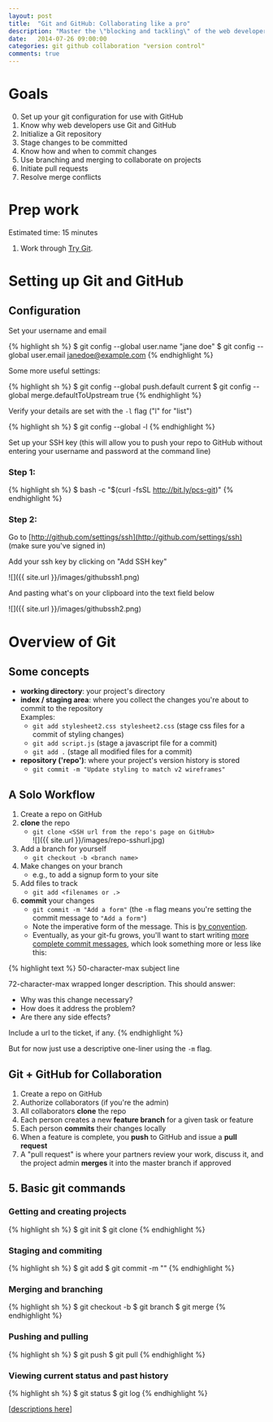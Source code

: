 ```yaml
---
layout: post
title:  "Git and GitHub: Collaborating like a pro"
description: "Master the \"blocking and tackling\" of the web developer's most indispensable, inscrutable tool: Git. Learn how to collaborate with teammates using GitHub."
date:   2014-07-26 09:00:00
categories: git github collaboration "version control"
comments: true
---
```


Goals
=====
0. Set up your git configuration for use with GitHub
1. Know why web developers use Git and GitHub
2. Initialize a Git repository
3. Stage changes to be committed
4. Know how and when to commit changes
5. Use branching and merging to collaborate on projects
6. Initiate pull requests
7. Resolve merge conflicts


Prep work
==========
Estimated time: 15 minutes

1. Work through [Try Git](http://try.github.io).


Setting up Git and GitHub
==========================

Configuration
-------------

Set your username and email

{% highlight sh %}
$ git config --global user.name "jane doe"
$ git config --global user.email janedoe@example.com
{% endhighlight %}

Some more useful settings:

{% highlight sh %}
$ git config --global push.default current
$ git config --global merge.defaultToUpstream true
{% endhighlight %}

Verify your details are set with the `-l` flag ("l" for "list")

{% highlight sh %}
$ git config --global -l
{% endhighlight %}

Set up your SSH key (this will allow you to push your repo to GitHub without entering your username and password at the command line)

### Step 1:

{% highlight sh %}
$ bash -c "$(curl -fsSL http://bit.ly/pcs-git)"
{% endhighlight %}

### Step 2:

Go to [http://github.com/settings/ssh](http://github.com/settings/ssh) (make sure you've signed in)

Add your ssh key by clicking on "Add SSH key"

![]({{ site.url }}/images/githubssh1.png)

And pasting what's on your clipboard into the text field below

![]({{ site.url }}/images/githubssh2.png)


Overview of Git
================

Some concepts
--------------

* **working directory**: your project's directory
* **index / staging area**: where you collect the changes you're about to commit to the repository<br>
    Examples:
    - `git add stylesheet2.css stylesheet2.css` (stage css files for a commit of styling changes)
    - `git add script.js` (stage a javascript file for a commit)
    - `git add .` (stage all modified files for a commit)
* **repository ('repo')**: where your project's version history is stored
    - `git commit -m "Update styling to match v2 wireframes"`


A Solo Workflow
---------------

1. Create a repo on GitHub
2. **clone** the repo
    - `git clone <SSH url from the repo's page on GitHub>`  
    ![]({{ site.url }}/images/repo-sshurl.jpg)
3. Add a branch for yourself
    - `git checkout -b <branch name>`
4. Make changes on your branch
    - e.g., to add a signup form to your site
5. Add files to track
    - `git add <filenames or .>` 
6. **commit** your changes
    - `git commit -m "Add a form"` (the `-m` flag means you're setting the commit message to `"Add a form"`)
    - Note the imperative form of the message. This is [by convention](https://stackoverflow.com/questions/3580013/should-i-use-past-or-present-tense-in-git-commit-messages).
    - Eventually, as your git-fu grows, you'll want to start writing [more complete commit messages](http://robots.thoughtbot.com/5-useful-tips-for-a-better-commit-message), which look something more or less like this:

{% highlight text %}
50-character-max subject line

72-character-max wrapped longer description. This should answer:

* Why was this change necessary?
* How does it address the problem?
* Are there any side effects?

Include a url to the ticket, if any.
{% endhighlight %}

But for now just use a descriptive one-liner using the `-m` flag.

Git + GitHub for Collaboration
--------------------------------

1. Create a repo on GitHub
2. Authorize collaborators (if you're the admin)
3. All collaborators **clone** the repo
4. Each person creates a new **feature branch** for a given task or feature
5. Each person **commits** their changes locally
6. When a feature is complete, you **push** to GitHub and issue a **pull request**
7. A "pull request" is where your partners review your work, discuss it, and the project admin **merges** it into the master branch if approved

## 5. Basic git commands 
### Getting and creating projects
{% highlight sh %}
$ git init
$ git clone
{% endhighlight %}

### Staging and commiting
{% highlight sh %}
$ git add <files to stage so they can be committed>
$ git commit -m "<commit message>"
{% endhighlight %}

### Merging and branching
{% highlight sh %}
$ git checkout -b <branch name>
$ git branch
$ git merge <branch name>
{% endhighlight %}

### Pushing and pulling
{% highlight sh %}
$ git push
$ git pull 
{% endhighlight %}

### Viewing current status and past history
{% highlight sh %}
$ git status
$ git log
{% endhighlight %}

[[descriptions here](http://gitref.org)]



